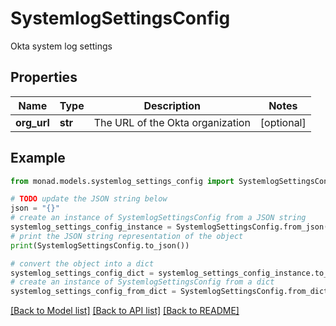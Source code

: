 # SystemlogSettingsConfig

Okta system log settings

## Properties

Name | Type | Description | Notes
------------ | ------------- | ------------- | -------------
**org_url** | **str** | The URL of the Okta organization | [optional] 

## Example

```python
from monad.models.systemlog_settings_config import SystemlogSettingsConfig

# TODO update the JSON string below
json = "{}"
# create an instance of SystemlogSettingsConfig from a JSON string
systemlog_settings_config_instance = SystemlogSettingsConfig.from_json(json)
# print the JSON string representation of the object
print(SystemlogSettingsConfig.to_json())

# convert the object into a dict
systemlog_settings_config_dict = systemlog_settings_config_instance.to_dict()
# create an instance of SystemlogSettingsConfig from a dict
systemlog_settings_config_from_dict = SystemlogSettingsConfig.from_dict(systemlog_settings_config_dict)
```
[[Back to Model list]](../README.md#documentation-for-models) [[Back to API list]](../README.md#documentation-for-api-endpoints) [[Back to README]](../README.md)


